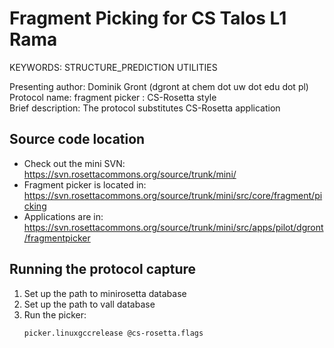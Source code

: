 Fragment Picking for CS Talos L1 Rama
=====================================

KEYWORDS: STRUCTURE_PREDICTION UTILITIES

Presenting author: Dominik Gront (dgront at chem dot uw dot edu dot pl)  
Protocol name: fragment picker : CS-Rosetta style  
Brief description: The protocol substitutes CS-Rosetta application  

Source code location
--------------------

* Check out the mini SVN: https://svn.rosettacommons.org/source/trunk/mini/
* Fragment picker is located in: https://svn.rosettacommons.org/source/trunk/mini/src/core/fragment/picking
* Applications are in: https://svn.rosettacommons.org/source/trunk/mini/src/apps/pilot/dgront/fragmentpicker

Running the protocol capture
----------------------------

1. Set up the path to minirosetta database
2. Set up the path to vall database
3. Run the picker:
   ```
   picker.linuxgccrelease @cs-rosetta.flags
   ```
